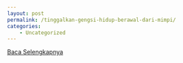 ```yaml
---
layout: post
permalink: /tinggalkan-gengsi-hidup-berawal-dari-mimpi/
categories:
    - Uncategorized
---
```


[Baca Selengkapnya](/03)